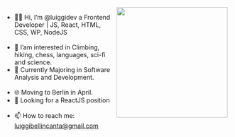 
<img align="right" height="250px" src="https://user-images.githubusercontent.com/65421097/151588521-42310c46-cca7-4c12-a9f8-5d2271d6f4ee.png" />

- 👨‍💻 Hi, I’m @luiggidev a Frontend Developer | JS, React, HTML, CSS, WP, NodeJS
<br></br>
- 👀 I’am interested in Climbing, hiking, chess, languages, sci-fi and science.
- 🏫 Currently Majoring in Software Analysis and Development.
<br></br>
- :globe_with_meridians: Moving to Berlin in April.
- 👔 Looking for a ReactJS position
<br></br>
- 📫 How to reach me: luiggibellincanta@gmail.com

<!---
luiggidev/luiggidev is a ✨ special ✨ repository because its `README.md` (this file) appears on your GitHub profile.
You can click the Preview link to take a look at your changes.
--->
